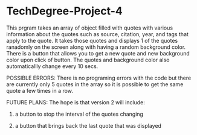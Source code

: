 # TechDegree-Project-4

This prgram takes an array of object filled with quotes with various information about the quotes 
such as source, citation, year, and tags that apply to the quote.
It takes those quotes and displays 1 of the quotes ranadomly on the screen along with having a random background color.
There is a button that allows you to get a new quote and new background color upon click of button.
The quotes and background color also automaticallly change every 10 secs. 

POSSIBLE ERRORS:
There is no programing errors with the code but there are currently only 5 quotes in the array so it is possible to get
the same quote a few times in a row.


FUTURE PLANS:
The hope is that version 2 will include:

1) a button to stop the interval of the quotes changing

2) a button that brings back the last quote that was displayed 
